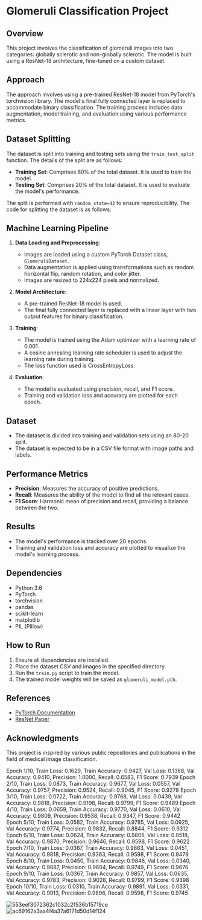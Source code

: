 # Glomeruli Classification Project

## Overview
This project involves the classification of glomeruli images into two categories: globally sclerotic and non-globally sclerotic. The model is built using a ResNet-18 architecture, fine-tuned on a custom dataset.

## Approach
The approach involves using a pre-trained ResNet-18 model from PyTorch's torchvision library. The model's final fully connected layer is replaced to accommodate binary classification. The training process includes data augmentation, model training, and evaluation using various performance metrics.

## Dataset Splitting
The dataset is split into training and testing sets using the `train_test_split` function. The details of the split are as follows:

- **Training Set**: Comprises 80% of the total dataset. It is used to train the model.
- **Testing Set**: Comprises 20% of the total dataset. It is used to evaluate the model's performance.

The split is performed with `random_state=42` to ensure reproducibility. The code for splitting the dataset is as follows:

## Machine Learning Pipeline
1. **Data Loading and Preprocessing**:
   - Images are loaded using a custom PyTorch Dataset class, `GlomeruliDataset`.
   - Data augmentation is applied using transformations such as random horizontal flip, random rotation, and color jitter.
   - Images are resized to 224x224 pixels and normalized.

2. **Model Architecture**:
   - A pre-trained ResNet-18 model is used.
   - The final fully connected layer is replaced with a linear layer with two output features for binary classification.

3. **Training**:
   - The model is trained using the Adam optimizer with a learning rate of 0.001.
   - A cosine annealing learning rate scheduler is used to adjust the learning rate during training.
   - The loss function used is CrossEntropyLoss.

4. **Evaluation**:
   - The model is evaluated using precision, recall, and F1 score.
   - Training and validation loss and accuracy are plotted for each epoch.

## Dataset
- The dataset is divided into training and validation sets using an 80-20 split.
- The dataset is expected to be in a CSV file format with image paths and labels.

## Performance Metrics
- **Precision**: Measures the accuracy of positive predictions.
- **Recall**: Measures the ability of the model to find all the relevant cases.
- **F1 Score**: Harmonic mean of precision and recall, providing a balance between the two.

## Results
- The model's performance is tracked over 20 epochs.
- Training and validation loss and accuracy are plotted to visualize the model's learning process.

## Dependencies
- Python 3.6
- PyTorch
- torchvision
- pandas
- scikit-learn
- matplotlib
- PIL (Pillow)

## How to Run
1. Ensure all dependencies are installed.
2. Place the dataset CSV and images in the specified directory.
3. Run the `train.py` script to train the model.
4. The trained model weights will be saved as `glomeruli_model.pth`.

## References
- [PyTorch Documentation](https://pytorch.org/docs/stable/index.html)
- [ResNet Paper](https://arxiv.org/abs/1512.03385)

## Acknowledgments
This project is inspired by various public repositories and publications in the field of medical image classification.

Epoch 1/10, Train Loss: 0.1629, Train Accuracy: 0.9427, Val Loss: 0.1388, Val Accuracy: 0.9410, Precision: 1.0000, Recall: 0.6583, F1 Score: 0.7939
Epoch 2/10, Train Loss: 0.0873, Train Accuracy: 0.9677, Val Loss: 0.0557, Val Accuracy: 0.9757, Precision: 0.9524, Recall: 0.9045, F1 Score: 0.9278
Epoch 3/10, Train Loss: 0.0722, Train Accuracy: 0.9768, Val Loss: 0.0439, Val Accuracy: 0.9818, Precision: 0.9198, Recall: 0.9799, F1 Score: 0.9489
Epoch 4/10, Train Loss: 0.0659, Train Accuracy: 0.9770, Val Loss: 0.0610, Val Accuracy: 0.9809, Precision: 0.9538, Recall: 0.9347, F1 Score: 0.9442
Epoch 5/10, Train Loss: 0.0582, Train Accuracy: 0.9785, Val Loss: 0.0925, Val Accuracy: 0.9774, Precision: 0.9832, Recall: 0.8844, F1 Score: 0.9312
Epoch 6/10, Train Loss: 0.0624, Train Accuracy: 0.9805, Val Loss: 0.0518, Val Accuracy: 0.9870, Precision: 0.9646, Recall: 0.9598, F1 Score: 0.9622
Epoch 7/10, Train Loss: 0.0367, Train Accuracy: 0.9863, Val Loss: 0.0451, Val Accuracy: 0.9818, Precision: 0.9363, Recall: 0.9598, F1 Score: 0.9479
Epoch 8/10, Train Loss: 0.0450, Train Accuracy: 0.9846, Val Loss: 0.0340, Val Accuracy: 0.9887, Precision: 0.9604, Recall: 0.9749, F1 Score: 0.9676
Epoch 9/10, Train Loss: 0.0367, Train Accuracy: 0.9857, Val Loss: 0.0635, Val Accuracy: 0.9783, Precision: 0.9028, Recall: 0.9799, F1 Score: 0.9398
Epoch 10/10, Train Loss: 0.0310, Train Accuracy: 0.9891, Val Loss: 0.0331, Val Accuracy: 0.9913, Precision: 0.9896, Recall: 0.9598, F1 Score: 0.9745

![553eef3072362c1032c2f536b15719ce](https://github.com/user-attachments/assets/ad40090a-8809-4dd8-a781-3fdc9e1ac14c)
![ac69162a3aa4f4a37a6171d50d14f124](https://github.com/user-attachments/assets/2837664c-e6ae-438c-85c0-9a1fb4ed16fe)


